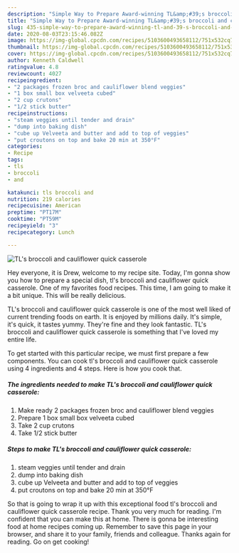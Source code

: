 ```yaml
---
description: "Simple Way to Prepare Award-winning TL&amp;#39;s broccoli and cauliflower quick casserole"
title: "Simple Way to Prepare Award-winning TL&amp;#39;s broccoli and cauliflower quick casserole"
slug: 435-simple-way-to-prepare-award-winning-tl-and-39-s-broccoli-and-cauliflower-quick-casserole
date: 2020-08-03T23:15:46.082Z
image: https://img-global.cpcdn.com/recipes/5103600493658112/751x532cq70/tls-broccoli-and-cauliflower-quick-casserole-recipe-main-photo.jpg
thumbnail: https://img-global.cpcdn.com/recipes/5103600493658112/751x532cq70/tls-broccoli-and-cauliflower-quick-casserole-recipe-main-photo.jpg
cover: https://img-global.cpcdn.com/recipes/5103600493658112/751x532cq70/tls-broccoli-and-cauliflower-quick-casserole-recipe-main-photo.jpg
author: Kenneth Caldwell
ratingvalue: 4.8
reviewcount: 4027
recipeingredient:
- "2 packages frozen broc and cauliflower blend veggies"
- "1 box small box velveeta cubed"
- "2 cup crutons"
- "1/2 stick butter"
recipeinstructions:
- "steam veggies until tender and drain"
- "dump into baking dish"
- "cube up Velveeta and butter and add to top of veggies"
- "put croutons on top and bake 20 min at 350°F"
categories:
- Recipe
tags:
- tls
- broccoli
- and

katakunci: tls broccoli and 
nutrition: 219 calories
recipecuisine: American
preptime: "PT17M"
cooktime: "PT59M"
recipeyield: "3"
recipecategory: Lunch

---
```



![TL&#39;s broccoli and cauliflower quick casserole](https://img-global.cpcdn.com/recipes/5103600493658112/751x532cq70/tls-broccoli-and-cauliflower-quick-casserole-recipe-main-photo.jpg)

Hey everyone, it is Drew, welcome to my recipe site. Today, I'm gonna show you how to prepare a special dish, tl&#39;s broccoli and cauliflower quick casserole. One of my favorites food recipes. This time, I am going to make it a bit unique. This will be really delicious.

TL&#39;s broccoli and cauliflower quick casserole is one of the most well liked of current trending foods on earth. It is enjoyed by millions daily. It's simple, it's quick, it tastes yummy. They're fine and they look fantastic. TL&#39;s broccoli and cauliflower quick casserole is something that I've loved my entire life.




To get started with this particular recipe, we must first prepare a few components. You can cook tl&#39;s broccoli and cauliflower quick casserole using 4 ingredients and 4 steps. Here is how you cook that.

<!--inarticleads1-->

##### The ingredients needed to make TL&#39;s broccoli and cauliflower quick casserole:

1. Make ready 2 packages frozen broc and cauliflower blend veggies
1. Prepare 1 box small box velveeta cubed
1. Take 2 cup crutons
1. Take 1/2 stick butter




<!--inarticleads2-->

##### Steps to make TL&#39;s broccoli and cauliflower quick casserole:

1. steam veggies until tender and drain
1. dump into baking dish
1. cube up Velveeta and butter and add to top of veggies
1. put croutons on top and bake 20 min at 350°F




So that is going to wrap it up with this exceptional food tl&#39;s broccoli and cauliflower quick casserole recipe. Thank you very much for reading. I'm confident that you can make this at home. There is gonna be interesting food at home recipes coming up. Remember to save this page in your browser, and share it to your family, friends and colleague. Thanks again for reading. Go on get cooking!
